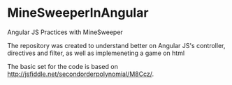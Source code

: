 # MineSweeperInAngular
Angular JS Practices with MineSweeper

The repository was created to understand better on Angular JS's controller, directives and filter, as well as implemeneting a game on html

The basic set for the code is based on http://jsfiddle.net/secondorderpolynomial/M8Ccz/.
